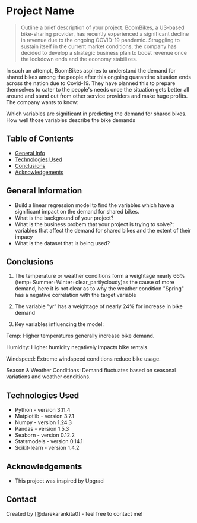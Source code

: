 # Project Name
> Outline a brief description of your project. BoomBikes, a US-based bike-sharing provider, has recently experienced a significant decline in revenue due to the ongoing COVID-19 pandemic. Struggling to sustain itself in the current market conditions, the company has decided to develop a strategic business plan to boost revenue once the lockdown ends and the economy stabilizes.

In such an attempt, BoomBikes aspires to understand the demand for shared bikes among the people after this ongoing quarantine situation ends across the nation due to Covid-19. They have planned this to prepare themselves to cater to the people's needs once the situation gets better all around and stand out from other service providers and make huge profits. The company wants to know:

Which variables are significant in predicting the demand for shared bikes. How well those variables describe the bike demands

## Table of Contents
* [General Info](#general-information)
* [Technologies Used](#technologies-used)
* [Conclusions](#conclusions)
* [Acknowledgements](#acknowledgements)


## General Information
* Build a linear regression model to find the variables which have a significant impact on the demand for shared bikes.
* What is the background of your project?
* What is the business probem that your project is trying to solve?: variables that affect the demand for shared bikes and the extent of their impacy
* What is the dataset that is being used?


## Conclusions
1. The temperature or weather conditions form a weightage nearly 66% (temp+Summer+Winter+clear_partlycloudy)as the cause of more demand, here it is not clear as to why the weather condition "Spring" has a negative correlation with the target variable

2. The variable "yr" has a weightage of nearly 24% for increase in bike demand
3. Key variables influencing the model:

Temp: Higher temperatures generally increase bike demand.

Humidity: Higher humidity negatively impacts bike rentals.

Windspeed: Extreme windspeed conditions reduce bike usage.

Season & Weather Conditions: Demand fluctuates based on seasonal variations and weather conditions.



## Technologies Used
- Python - version 3.11.4
- Matplotlib - version 3.7.1
- Numpy - version 1.24.3
- Pandas - version 1.5.3
- Seaborn - version 0.12.2
- Statsmodels - version 0.14.1
- Scikit-learn - version 1.4.2


## Acknowledgements
- This project was inspired by Upgrad


## Contact
Created by [@darekarankita0] - feel free to contact me!
